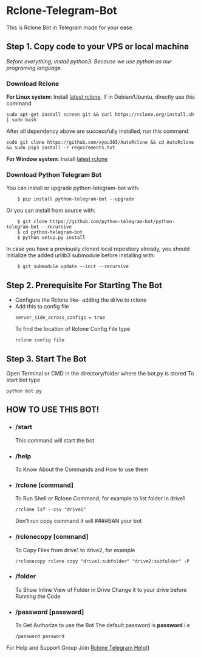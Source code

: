 # Rclone-Telegram-Bot
This is Rclone Bot in Telegram made for your ease.


Step 1. Copy code to your VPS or local machine
---------------------------------
_Before everything, install python3. Because we use python as our programing language._

### Download Rclone ###

**For Linux system**: Install
[latest rclone](https://rclone.org/downloads/#script-download-and-install). 
If in Debian/Ubuntu, directly use this command
```
sudo apt-get install screen git && curl https://rclone.org/install.sh | sudo bash
```
After all dependency above are successfully installed, run this command
```
sudo git clone https://github.com/xyou365/AutoRclone && cd AutoRclone && sudo pip3 install -r requirements.txt
```

**For Window system**: Install
[latest rclone](https://rclone.org/downloads/)


### Download Python Telegram Bot ###
You can install or upgrade python-telegram-bot with:
```
    $ pip install python-telegram-bot --upgrade
```
Or you can install from source with:
```
    $ git clone https://github.com/python-telegram-bot/python-telegram-bot --recursive
    $ cd python-telegram-bot
    $ python setup.py install
```
In case you have a previously cloned local repository already, you should initialize the added urllib3 submodule before installing with:
```
    $ git submodule update --init --recursive
```
Step 2. Prerequisite For Starting The Bot
---------------------------------
* Configure the Rclone like- adding the drive to rclone
* Add this to config file 
  ```
  server_side_across_configs = true
  ```
  To find the location of Rclone Config File type
  ```
  rclone config file
  ```

Step 3. Start The Bot
---------------------------------
Open Terminal or CMD in the directory/folder where the bot.py is stored
To start bot type 
```
python bot.py
```
HOW TO USE THIS BOT!
---------------------------------
* ### /start ###
  This command will start the bot 

* ###  /help  ###
  To Know About the Commands and How to use them
* ### /rclone [command]
  To Run Shell or Rclone Command, for example to list folder in drive1
  ```
  /rclone lsf --csv "drive1"
  ```
  Don't run copy command it will ####BAN your bot
* ### /rclonecopy [command] ###
  To Copy Files from drive1 to drive2, for example
  ```
  /rclonecopy rclone copy "drive1:subfolder" "drive2:subfolder" -P
  ```
* ### /folder ###
  To Show Inline View of Folder in Drive
  Change it to your drive before Running the Code 
* ### /password [password] ###
  To Get Authorize to use the Bot
  The default password is **password**
  i.e
  ```
  /password password
  ```
  
For Help and Support Group Join [Rclone Telegram Help()](https://t.me/rclonetelegramhelp) 
